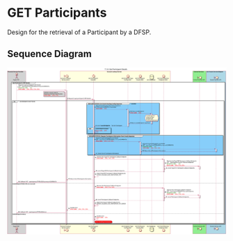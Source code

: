 # GET Participants

Design for the retrieval of a Participant by a DFSP.

## Sequence Diagram

![](./assets/diagrams/sequence/seq-acct-lookup-get-participants-7.1.0.svg)

